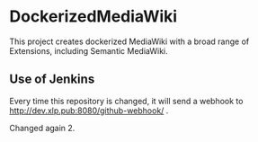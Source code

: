 # DockerizedMediaWiki
This project creates dockerized MediaWiki with a broad range of Extensions, including Semantic MediaWiki.

## Use of Jenkins
Every time this repository is changed, it will send a webhook to http://dev.xlp.pub:8080/github-webhook/ .

Changed again 2.
